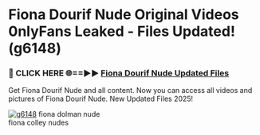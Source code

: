# Fiona Dourif Nude Original Videos 0nlyFans Leaked - Files Updated! (g6148)

<h3>🔴 CLICK HERE 🌐==►► <a href="https://tinyurl.com/4mcuefdz" rel="nofollow">Fiona Dourif Nude Updated Files</a></h3>

Get Fiona Dourif Nude and all content. Now you can access all videos and pictures of Fiona Dourif Nude. New Updated Files 2025!

[![g6148](https://i.imgur.com/StAQSOY.gif)](https://tinyurl.com/4mcuefdz)
fiona dolman nude<br>
fiona colley nudes
